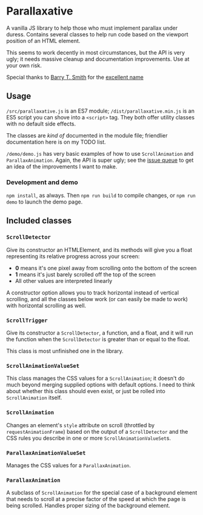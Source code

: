 # Parallaxative

A vanilla JS library to help those who must implement parallax under duress. Contains several classes to help run code based on the viewport position of an HTML element.

This seems to work decently in most circumstances, but the API is very ugly; it needs massive cleanup and documentation improvements. Use at your own risk.

Special thanks to [Barry T. Smith](https://twitter.com/thebarrytone) for the [excellent name](http://motherfuckingwebsite.com)

## Usage

`/src/parallaxative.js` is an ES7 module; `/dist/parallaxative.min.js` is an ES5 script you can shove into a `<script>` tag. They both offer utility classes with no default side effects.

The classes are *kind of* documented in the module file; friendlier documentation here is on my TODO list.

`/demo/demo.js` has very basic examples of how to use `ScrollAnimation` and `ParallaxAnimation`. Again, the API is super ugly; see the [issue queue](https://github.com/75th/parallaxative/issues) to get an idea of the improvements I want to make.

### Development and demo

`npm install`, as always. Then `npm run build` to compile changes, or `npm run demo` to launch the demo page.

## Included classes

### `ScrollDetector`

Give its constructor an HTMLElement, and its methods will give you a float representing its relative progress across your screen:

- **0** means it's one pixel away from scrolling onto the bottom of the screen
- **1** means it's just barely scrolled off the top of the screen
- All other values are interpreted linearly

A constructor option allows you to track horizontal instead of vertical scrolling, and all the classes below work (or can easily be made to work) with horizontal scrolling as well.

### `ScrollTrigger`

Give its constructor a `ScrollDetector`, a function, and a float, and it will run the function when the `ScrollDetector` is greater than or equal to the float.

This class is most unfinished one in the library.

### `ScrollAnimationValueSet`

This class manages the CSS values for a `ScrollAnimation`; it doesn't do much beyond merging supplied options with default options. I need to think about whether this class should even exist, or just be rolled into `ScrollAnimation` itself.

### `ScrollAnimation`

Changes an element's `style` attribute on scroll (throttled by `requestAnimationFrame`) based on the output of a `ScrollDetector` and the CSS rules you describe in one or more `ScrollAnimationValueSet`s.

### `ParallaxAnimationValueSet`

Manages the CSS values for a `ParallaxAnimation`.

### `ParallaxAnimation`

A subclass of `ScrollAnimation` for the special case of a background element that needs to scroll at a precise factor of the speed at which the page is being scrolled. Handles proper sizing of the background element.